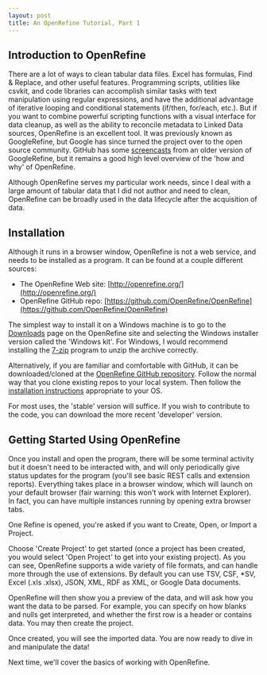 ```yaml
---
layout: post
title: An OpenRefine Tutorial, Part 1
---
```


## Introduction to OpenRefine
There are a lot of ways to clean tabular data files. Excel has formulas, Find & Replace, and other useful features. Programming scripts, utilities like csvkit, and code libraries can accomplish similar tasks with text manipulation using regular expressions, and have the additional advantage of iterative looping and conditional statements (if/then, for/each, etc.).
But if you want to combine powerful scripting functions with a visual interface for data cleanup, as well as the ability to reconcile metadata to Linked Data sources, OpenRefine is an excellent tool. It was previously known as GoogleRefine, but Google has since turned the project over to the open source community. GitHub has some [screencasts](https://github.com/OpenRefine/OpenRefine/wiki/Screencasts) from an older version of GoogleRefine, but it remains a good high level overview of the 'how and why' of OpenRefine.  

Although OpenRefine serves my particular work needs, since I deal with a large amount of tabular data that I did not author and need to clean, OpenRefine can be broadly used in the data lifecycle after the acquisition of data.  

## Installation
Although it runs in a browser window, OpenRefine is not a web service, and needs to be installed as a program. It can be found at a couple different sources:  

+ The OpenRefine Web site: [http://openrefine.org/](http://openrefine.org/)  
+ OpenRefine GitHub repo: [https://github.com/OpenRefine/OpenRefine](https://github.com/OpenRefine/OpenRefine)  

The simplest way to install it on a Windows machine is to go to the [Downloads](http://openrefine.org/download.html) page on the OpenRefine site and selecting the Windows installer version called the 'Windows kit'. For Windows, I would recommend installing the [7-zip](http://www.7-zip.org/) program to unzip the archive correctly.  

Alternatively, if you are familiar and comfortable with GitHub, it can be downloaded/cloned at the [OpenRefine GitHub repository](https://github.com/OpenRefine/OpenRefine). Follow the normal way that you clone existing repos to your local system. Then follow the [installation instructions](https://github.com/OpenRefine/OpenRefine/wiki/Installation-Instructions) appropriate to your OS.  

For most uses, the 'stable' version will suffice. If you wish to contribute to the code, you can download the more recent 'developer' version.  

## Getting Started Using OpenRefine
Once you install and open the program, there will be some terminal activity but it doesn't need to be interacted with, and will only periodically give status updates for the program (you'll see basic REST calls and extension reports). Everything takes place in a browser window, which will launch on your default browser (fair warning: this won't work with Internet Explorer). In fact, you can have multiple instances running by opening extra browser tabs.  

One Refine is opened, you're asked if you want to Create, Open, or Import a Project.  

Choose 'Create Project' to get started (once a project has been created, you would select 'Open Project' to get into your existing project). As you can see, OpenRefine supports a wide variety of file formats, and can handle more through the use of extensions. By default you can use TSV, CSF, \*SV, Excel (.xls .xlsx), JSON, XML, RDF as XML, or Google Data documents.  

OpenRefine will then show you a preview of the data, and will ask how you want the data to be parsed. For example, you can specify on how blanks and nulls get interpreted, and whether the first row is a header or contains data. You may then create the project.  

Once created, you will see the imported data. You are now ready to dive in and manipulate the data!  

Next time, we'll cover the basics of working with OpenRefine.  
